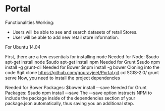 # Portal

Functionalities Working:

- Users will be able to see and search datasets of retail Stores.
- User will be able to add new retail store information. 

For Ubuntu 14.04

First, there are a few essentials for installing node
    Needed for Node:
    $sudo apt-get install node
    $sudo apt-get install npm
    Needed for Grunt
    $sudo npm install -g grunt-cli
    Needed for Bower
    $npm install -g bower
Cloning into the code
    $git clone https://github.com/gouravjeet/Portal.git
    cd SGIS-2.0/
    grunt serve 
Now, you need to install the project dependencies

Needed for Bower Packages:
    $bower install --save
Needed for Grunt Packages:
    $sudo npm install --save
    The --save option instructs NPM to include the package inside of the dependencies section of your package.json automatically, thus saving you an additional step.
